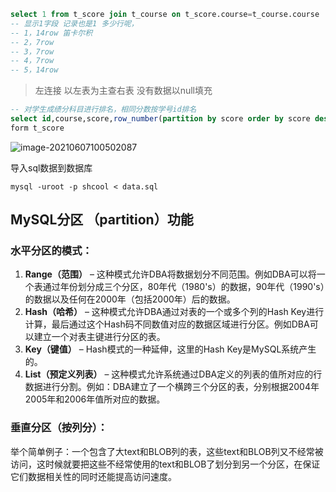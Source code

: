 ```sql
select 1 from t_score join t_course on t_score.course=t_course.course
-- 显示1字段 记录也是1 多少行呢，
-- 1，14row 笛卡尔积
-- 2，7row
-- 3，7row
-- 4，7row
-- 5，14row
```

> 左连接 以左表为主查右表 没有数据以null填充

```sql
-- 对学生成绩分科目进行排名，相同分数按学号id排名
select id,course,score,row_number(partition by score order by score desc,id) 排名
form t_score
```

![image-20210607100502087](C:\Users\pflong\AppData\Roaming\Typora\typora-user-images\image-20210607100502087.png)

导入sql数据到数据库

```shell
mysql -uroot -p shcool < data.sql
```



## MySQL分区 （partition）功能

### 水平分区的模式：

1. **Range（范围）** – 这种模式允许DBA将数据划分不同范围。例如DBA可以将一个表通过年份划分成三个分区，80年代（1980's）的数据，90年代（1990's）的数据以及任何在2000年（包括2000年）后的数据。 
2. **Hash（哈希）** – 这种模式允许DBA通过对表的一个或多个列的Hash Key进行计算，最后通过这个Hash码不同数值对应的数据区域进行分区。例如DBA可以建立一个对表主键进行分区的表。 
3. **Key（键值）**  – Hash模式的一种延伸，这里的Hash Key是MySQL系统产生的。 
4. **List（预定义列表）** – 这种模式允许系统通过DBA定义的列表的值所对应的行数据进行分割。例如：DBA建立了一个横跨三个分区的表，分别根据2004年2005年和2006年值所对应的数据。 

### 垂直分区（按列分）：

​    举个简单例子：一个包含了大text和BLOB列的表，这些text和BLOB列又不经常被访问，这时候就要把这些不经常使用的text和BLOB了划分到另一个分区，在保证它们数据相关性的同时还能提高访问速度。

